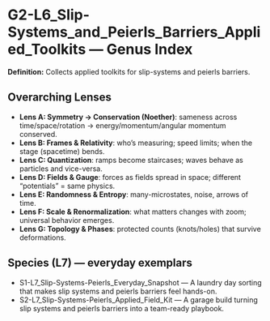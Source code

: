 # G2-L6_Slip-Systems_and_Peierls_Barriers_Applied_Toolkits — Genus Index
**Definition:** Collects applied toolkits for slip-systems and peierls barriers.

## Overarching Lenses

- **Lens A: Symmetry -> Conservation (Noether)**: sameness across time/space/rotation → energy/momentum/angular momentum conserved.
- **Lens B: Frames & Relativity**: who’s measuring; speed limits; when the stage (spacetime) bends.
- **Lens C: Quantization**: ramps become staircases; waves behave as particles and vice-versa.
- **Lens D: Fields & Gauge**: forces as fields spread in space; different “potentials” = same physics.
- **Lens E: Randomness & Entropy**: many-microstates, noise, arrows of time.
- **Lens F: Scale & Renormalization**: what matters changes with zoom; universal behavior emerges.
- **Lens G: Topology & Phases**: protected counts (knots/holes) that survive deformations.

## Species (L7) — everyday exemplars
- S1-L7_Slip-Systems-Peierls_Everyday_Snapshot — A laundry day sorting that makes slip systems and peierls barriers feel hands-on.
- S2-L7_Slip-Systems-Peierls_Applied_Field_Kit — A garage build turning slip systems and peierls barriers into a team-ready playbook.

